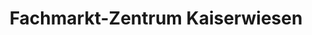 ---
title: "Fachmarkt-Zentrum Kaiserwiesen"
url: /fulda/fachmarkt-zentrum-kaiserwiesen/
shop: Einkaufszentrum
---